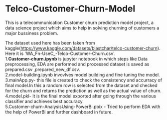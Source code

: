 # Telco-Customer-Churn-Model
This is a telecommunication Customer churn prediction model project, a data science project which aims to help in solving churning of customers a major bussiness problem.

The dataset used here has been taken from kaggle(https://www.kaggle.com/datasets/blastchar/telco-customer-churn). Here it is 'WA_Fn-UseC_-Telco-Customer-Churn.csv'.<br />
1.<b>Customer-churn.ipynb</b> is jupyter notebook in which steps like Data preprocessing, EDA are performed and processed dataset is saved as prepared.csv ,prepared_new_df.csv.<br />
2.model-building.ipynb  invovlves model building and fine tuning the model. <br />
3.mainApp.py- this file is created to check the consistency and accurracy of final model.In this a random row is selected from the dataset and checked for the churn and returns the prediction as well as the actual value of churn.<br />
4.model.pkl- It is the final model exported after going through the various classifier and achieves best accuracy.<br />
5.Customer-churn-AnalysisUsing-PowerBi.pbix - Tried to perform EDA with the help of PowerBi and further dashboard in future.<br />
